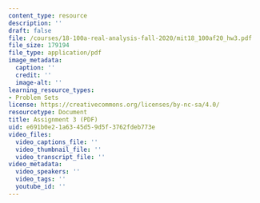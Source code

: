 ```yaml
---
content_type: resource
description: ''
draft: false
file: /courses/18-100a-real-analysis-fall-2020/mit18_100af20_hw3.pdf
file_size: 179194
file_type: application/pdf
image_metadata:
  caption: ''
  credit: ''
  image-alt: ''
learning_resource_types:
- Problem Sets
license: https://creativecommons.org/licenses/by-nc-sa/4.0/
resourcetype: Document
title: Assignment 3 (PDF)
uid: e691b0e2-1a63-45d5-9d5f-3762fdeb773e
video_files:
  video_captions_file: ''
  video_thumbnail_file: ''
  video_transcript_file: ''
video_metadata:
  video_speakers: ''
  video_tags: ''
  youtube_id: ''
---
```

